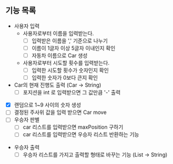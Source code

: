 ## 기능 목록
- 사용자 입력
  - 사용자로부터 이름을 입력받는다.
    - [ ] 입력받은 이름을 ',' 기준으로 나누기
    - [ ] 이름이 1글자 이상 5글자 이내인지 확인
    - [ ] 자동차 이름으로 Car 생성
  - 사용자로부터 시도할 횟수를 입력받는다.
    - [ ] 입력한 시도할 횟수가 숫자인지 확인
    - [ ] 입력한 숫자가 0보다 큰지 확인
  
- Car의 현재 진행도 출력 (Car -> String)
  - [ ] 포지션을 int 로 입력받으면 그 값만큼 '-' 출력
- [x] 랜덤으로 1~9 사이의 숫자 생성
- [ ] 결정된 주사위 값을 입력 받으면 Car move
- [ ] 우승자 판별
    - [ ] car 리스트를 입력받으면 maxPosition 구하기
    - [ ] car 리스트를 입력받으면 우승자 리스트 반환하는 기능
- 우승자 출력
  - [ ] 우승자 리스트를 가지고 출력할 형태로 바꾸는 기능 (List<Car> -> String)
